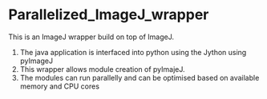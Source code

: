 # Parallelized_ImageJ_wrapper

This is an ImageJ wrapper build on top of ImageJ. 
1. The java application is interfaced into python using the Jython using pyImageJ
2. This wrapper allows module creation of pyImajeJ.
3. The modules can run parallelly and can be optimised based on available memory and CPU cores
